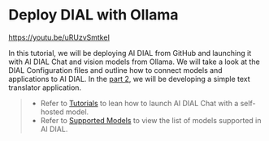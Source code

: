# Deploy DIAL with Ollama

https://youtu.be/uRUzvSmtkeI

In this tutorial, we will be deploying AI DIAL from GitHub and launching it with AI DIAL Chat and vision models from Ollama. We will take a look at the DIAL Configuration files and outline how to connect models and applications to AI DIAL. In the [part 2](develop-application), we will be developing a simple text translator application. 

> * Refer to [Tutorials](../../tutorials/quick-start-with-self-hosted-model) to lean how to launch AI DIAL Chat with a self-hosted model.
> * Refer to [Supported Models](../../supported-models) to view the list of models supported in AI DIAL.